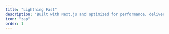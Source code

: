 ```yaml
---
title: "Lightning Fast"
description: "Built with Next.js and optimized for performance, delivering blazing fast load times and smooth interactions."
icon: "zap"
order: 1
---
```

